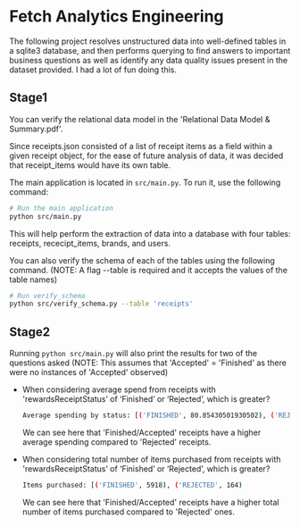 # Fetch Analytics Engineering
The following project resolves unstructured data into well-defined tables in a sqlite3 database, and then performs querying to find answers to important business questions as well as identify any data quality issues present in the dataset provided. I had a lot of fun doing this.

## Stage1
You can verify the relational data model in the 'Relational Data Model & Summary.pdf'.

Since receipts.json consisted of a list of receipt items as a field within a given receipt object, for the ease of future analysis of data, it was decided that receipt_items would have its own table.

The main application is located in `src/main.py`. To run it, use the following command:

```bash
# Run the main application
python src/main.py
```
This will help perform the extraction of data into a database with four tables: receipts, rececipt_items, brands, and users.

You can also verify the schema of each of the tables using the following command. (NOTE: A flag --table is required and it accepts the values of the table names)
```bash 
# Run verify_schema
python src/verify_schema.py --table 'receipts'
```

## Stage2
Running `python src/main.py` will also print the results for two of the questions asked (NOTE: This assumes that 'Accepted' = 'Finished' as there were no instances of 'Accepted' observed)
  - When considering average spend from receipts with 'rewardsReceiptStatus’ of ‘Finished’ or ‘Rejected’, which is greater?
    ```bash
    Average spending by status: [('FINISHED', 80.85430501930502), ('REJECTED', 23.326056338028184)]
    ```
    We can see here that 'Finished/Accepted' receipts have a higher average spending compared to 'Rejected' receipts.

- When considering total number of items purchased from receipts with 'rewardsReceiptStatus’ of ‘Finished’ or ‘Rejected’, which is greater?
    ```bash
    Items purchased: [('FINISHED', 5918), ('REJECTED', 164)
    ```
    We can see here that 'Finished/Accepted' receipts have a higher total number of items purchased compared to 'Rejected' ones.
